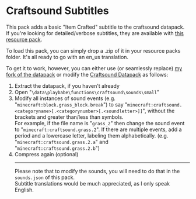 # Craftsound Subtitles

This pack adds a basic "Item Crafted" subtitle to the craftsound datapack.<br>
If you're looking for detailed/verbose subtitles, they are available with <a href=https://github.com/IIJJ22GG/Craftsound-Subtitles-Verbose>this resource pack</a>.

To load this pack, you can simply drop a .zip of it in your resource packs folder. It's all ready to go with an en_us translation.

To get it to work, however, you can either use (or seamlessly replace) <a href=https://github.com/IIJJ22GG/MC-DP-CraftSound>my fork of the datapack</a> or modify the <a href=https://www.planetminecraft.com/data-pack/craftsound-datapack-all-crafting-come-with-sound/>Craftsound Datapack</a> as follows:
1. Extract the datapack, if you haven't already
2. Open "<code>\data\playbabe\functions\craftsound\sounds\small</code>"
3. Modify all instances of sound events (e.g. "<code>minecraft:block.grass_block.break</code>") to say "<code>minecraft:craftsound.\<categoryname\>[.\<categorynumber\>[.\<soundletter\>]]</code>", without the brackets and greater than/less than symbols.
<br>For example, if the file name is "<code>grass_2</code>" then change the sound event to "<code>minecraft:craftsound.grass.2</code>". If there are multiple events, add a period and a lowercase letter, labeling them alphabetically. (e.g. "<code>minecraft:craftsound.grass.2.a</code>" and "<code>minecraft:craftsound.grass.2.b</code>")<br>
4. Compress again (optional)<br><hr>
Please note that to modify the sounds, you will need to do that in the <code>sounds.json</code> of this pack.<br>
Subtitle translations would be much appreciated, as I only speak English.
